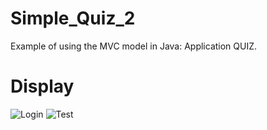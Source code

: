# Simple_Quiz_2
Example of using the MVC model in Java: Application QUIZ.

# Display
![Login](https://github.com/jpenrici/Simple_Quiz_2/blob/master/display/display_login.png)
![Test](https://github.com/jpenrici/Simple_Quiz_2/blob/master/display/display_quiz.png)
